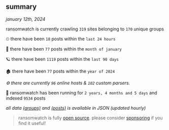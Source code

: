 
## summary
_january 12th, 2024_

ransomwatch is currently crawling `319` sites belonging to `170` unique groups

⏲ there have been `18` posts within the `last 24 hours`

🦈 there have been `77` posts within the `month of january`

🪐 there have been `1119` posts within the `last 90 days`

🏚 there have been `77` posts within the `year of 2024`

_⚙️ there are currently `96` online hosts & `102` custom parsers._

🦕 ransomwatch has been running for `2 years, 4 months and 5 days` and indexed `9534` posts

_all data  [(groups)](http://ransomwhat.telemetry.ltd/groups) and [(posts)](http://ransomwhat.telemetry.ltd/posts) is available in JSON (updated hourly)_

> ransomwatch is fully [open source](https://github.com/joshhighet/ransomwatch#ransomwatch--). please consider [sponsoring](https://github.com/sponsors/joshhighet) if you find it useful!
